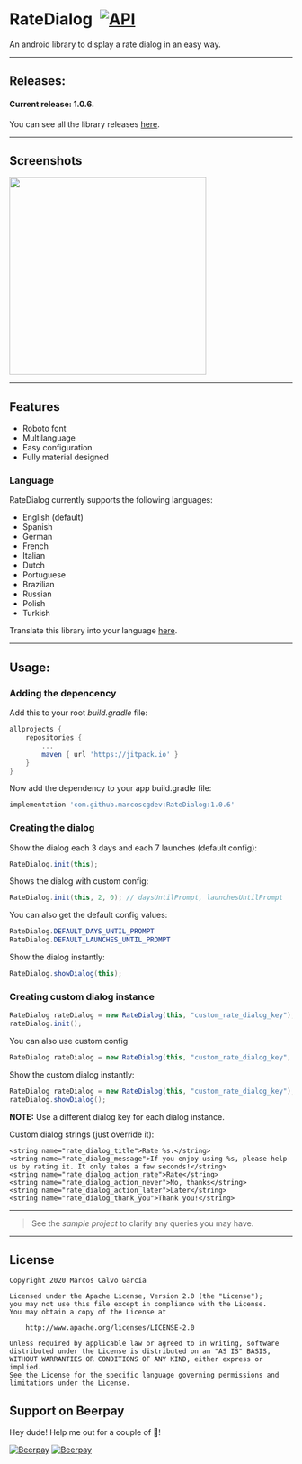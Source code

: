 # RateDialog  [![API](https://img.shields.io/badge/API-14%2B-blue.svg?style=flat)](https://android-arsenal.com/api?level=9)
An android library to display a rate dialog in an easy way.

---

## Releases:

#### Current release: 1.0.6.

You can see all the library releases [here](https://github.com/marcoscgdev/RateDialog/releases).

---

## Screenshots

<img src="https://raw.githubusercontent.com/marcoscgdev/RateDialog/master/device-2017-04-14-140649.png" width="350">

---

## Features

- Roboto font
- Multilanguage
- Easy configuration
- Fully material designed

### Language

RateDialog currently supports the following languages:

- English (default)
- Spanish
- German
- French
- Italian
- Dutch
- Portuguese
- Brazilian
- Russian
- Polish
- Turkish

Translate this library into your language [here](https://goo.gl/CFZzTh).

---

## Usage:

### Adding the depencency

Add this to your root *build.gradle* file:

```groovy
allprojects {
    repositories {
        ...
        maven { url 'https://jitpack.io' }
    }
}
```

Now add the dependency to your app build.gradle file:

```groovy
implementation 'com.github.marcoscgdev:RateDialog:1.0.6'
```

### Creating the dialog

Show the dialog each 3 days and each 7 launches (default config):

```java
RateDialog.init(this);
```

Shows the dialog with custom config:

```java
RateDialog.init(this, 2, 0); // daysUntilPrompt, launchesUntilPrompt
```

You can also get the default config values:

```java
RateDialog.DEFAULT_DAYS_UNTIL_PROMPT
RateDialog.DEFAULT_LAUNCHES_UNTIL_PROMPT
```

Show the dialog instantly:

```java
RateDialog.showDialog(this);
```

### Creating custom dialog instance

```java
RateDialog rateDialog = new RateDialog(this, "custom_rate_dialog_key");
rateDialog.init();
```

You can also use custom config

```java
RateDialog rateDialog = new RateDialog(this, "custom_rate_dialog_key", daysUntilPrompt, launchesUntilPrompt);
```

Show the custom dialog instantly:

```java
RateDialog rateDialog = new RateDialog(this, "custom_rate_dialog_key");
rateDialog.showDialog();
```

**NOTE:** Use a different dialog key for each dialog instance.

Custom dialog strings (just override it):

```
<string name="rate_dialog_title">Rate %s.</string>
<string name="rate_dialog_message">If you enjoy using %s, please help us by rating it. It only takes a few seconds!</string>
<string name="rate_dialog_action_rate">Rate</string>
<string name="rate_dialog_action_never">No, thanks</string>
<string name="rate_dialog_action_later">Later</string>
<string name="rate_dialog_thank_you">Thank you!</string>
```

---
>See the *sample project* to clarify any queries you may have.

---

## License

```
Copyright 2020 Marcos Calvo García

Licensed under the Apache License, Version 2.0 (the "License");
you may not use this file except in compliance with the License.
You may obtain a copy of the License at

    http://www.apache.org/licenses/LICENSE-2.0

Unless required by applicable law or agreed to in writing, software
distributed under the License is distributed on an "AS IS" BASIS,
WITHOUT WARRANTIES OR CONDITIONS OF ANY KIND, either express or implied.
See the License for the specific language governing permissions and
limitations under the License.
```

## Support on Beerpay
Hey dude! Help me out for a couple of :beers:!

[![Beerpay](https://beerpay.io/marcoscgdev/RateDialog/badge.svg?style=beer-square)](https://beerpay.io/marcoscgdev/RateDialog)  [![Beerpay](https://beerpay.io/marcoscgdev/RateDialog/make-wish.svg?style=flat-square)](https://beerpay.io/marcoscgdev/RateDialog?focus=wish)
